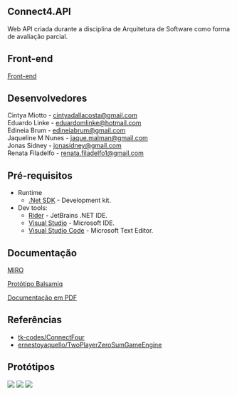## Connect4.API
Web API criada durante a disciplina de Arquitetura de Software como forma de avaliação parcial.

## Front-end
[Front-end](https://github.com/cintyadallacosta/Connect4)

## Desenvolvedores
Cintya Miotto - cintyadallacosta@gmail.com  
Eduardo Linke - eduardomlinke@hotmail.com  
Edineia Brum - edineiabrum@gmail.com  
Jaqueline M Nunes - jaque.malman@gmail.com  
Jonas Sidney - jonasidney@gmail.com  
Renata Filadelfo - renata.filadelfo1@gmail.com

## Pré-requisitos
* Runtime
  *  [.Net SDK](https://dotnet.microsoft.com/download/dotnet) - Development kit.
* Dev tools:
  *  [Rider](https://www.jetbrains.com/rider) - JetBrains .NET IDE.
  *  [Visual Studio](https://visualstudio.microsoft.com/downloads) - Microsoft IDE.
  *  [Visual Studio Code](https://code.visualstudio.com) - Microsoft Text Editor.
  
## Documentação
[MIRO](https://miro.com/welcomeonboard/WWkwRmh4bHNvdThsSGMxNlBZY2xjWG9rNTkzWEF5N2VSRkZCZWVHbUJJSGx3SG1wd0NWOVZNeDlTaThhZEJwVHwzNDU4NzY0NTYwNDQ3MDY1NjY3fDI=?share_link_id=16074902350)

[Protótipo Balsamiq](https://balsamiq.cloud/shbrc0s/psn0uk8)

[Documentação em PDF](documentacao.pdf)

## Referências
- [tk-codes/ConnectFour](https://github.com/tk-codes/ConnectFour)
- [ernestoyaquello/TwoPlayerZeroSumGameEngine](https://github.com/ernestoyaquello/TwoPlayerZeroSumGameEngine)

## Protótipos
![](settings.png)
![](connect4.png)
![](ticTacToe.png)
